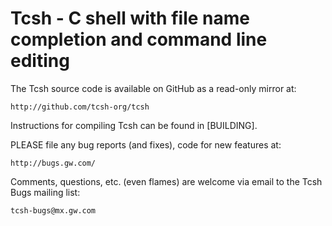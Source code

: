 # Tcsh - C shell with file name completion and command line editing

The Tcsh source code is available on GitHub as a read-only mirror at:

    http://github.com/tcsh-org/tcsh

Instructions for compiling Tcsh can be found in [BUILDING].

PLEASE file any bug reports (and fixes), code for new features at:

    http://bugs.gw.com/

Comments, questions, etc. (even flames) are welcome via email to
the Tcsh Bugs mailing list:

    tcsh-bugs@mx.gw.com

